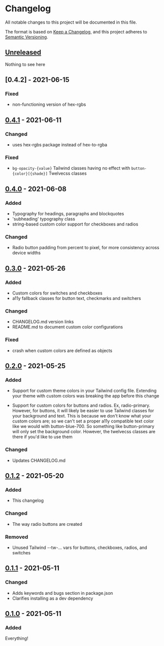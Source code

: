 # Changelog

All notable changes to this project will be documented in this file.

The format is based on [Keep a Changelog](https://keepachangelog.com/en/1.0.0/),
and this project adheres to [Semantic Versioning](https://semver.org/spec/v2.0.0.html).

## [Unreleased]

Nothing to see here

## [0.4.2] - 2021-06-15

### Fixed

- non-functioning version of hex-rgbs

## [0.4.1] - 2021-06-11

### Changed

- uses hex-rgbs package instead of hex-to-rgba

### Fixed

- `bg-opacity-{value}` Tailwind classes having no effect with `button-{color}[{shade}]` Twelvecss classes

## [0.4.0] - 2021-06-08

### Added

- Typography for headings, paragraphs and blockquotes
- 'subheading' typography class
- string-based custom color support for checkboxes and radios

### Changed

- Radio button padding from percent to pixel, for more consistency across device widths

## [0.3.0] - 2021-05-26

### Added

- Custom colors for switches and checkboxes
- a11y fallback classes for button text, checkmarks and switchers

### Changed

- CHANGELOG.md version links
- README.md to document custom color configurations

### Fixed

- crash when custom colors are defined as objects

## [0.2.0] - 2021-05-25

### Added

- Support for custom theme colors in your Tailwind config file. Extending your theme with custom colors was breaking the app before this change

- Support for custom colors for buttons and radios. Ex, radio-primary. However, for buttons, it will likely be easier to use Tailwind classes for your background and text. This is because we don't know what your custom colors are; so we can't set a proper a11y compatible text color like we would with button-blue-700. So something like button-primary will only set the background color. However, the twelvecss classes are there if you'd like to use them

### Changed

- Updates CHANGELOG.md

## [0.1.2] - 2021-05-20

### Added

- This changelog

### Changed

- The way radio buttons are created

### Removed

- Unused Tailwind --tw-... vars for buttons, checkboxes, radios, and switches

## [0.1.1] - 2021-05-11

### Changed

- Adds keywords and bugs section in package.json
- Clarifies installing as a dev dependency

## [0.1.0] - 2021-05-11

### Added

Everything!

[Unreleased]: https://github.com/malynium/twelvecss/compare/v0.4.1...HEAD
[0.4.1]: https://github.com/malynium/twelvecss/compare/v0.4.0...v0.4.1
[0.4.0]: https://github.com/malynium/twelvecss/compare/v0.3.0...v0.4.0
[0.3.0]: https://github.com/malynium/twelvecss/compare/v0.2.0...v0.3.0
[0.2.0]: https://github.com/malynium/twelvecss/compare/v0.1.2...v0.2.0
[0.1.2]: https://github.com/malynium/twelvecss/compare/v0.1.1...v0.1.2
[0.1.1]: https://github.com/malynium/twelvecss/compare/v0.1.0...v0.1.1
[0.1.0]: https://github.com/malynium/twelvecss/releases/tag/v0.1.0